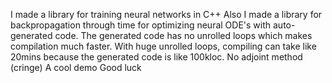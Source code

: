 I made a library for training neural networks in C++
Also I made a library for backpropagation through time for optimizing neural ODE's with auto-generated code.
The generated code has no unrolled loops which makes compilation much faster. With huge unrolled loops, compiling can take like 20mins
because the generated code is like 100kloc.
No adjoint method (cringe)
A cool demo
Good luck

